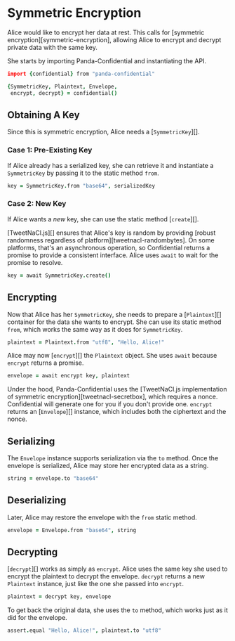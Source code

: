# Symmetric Encryption

Alice would like to encrypt her data at rest. This calls for [symmetric encryption][symmetric-encryption], allowing Alice to encrypt and decrypt private data with the same key.

She starts by importing Panda-Confidential and instantiating the API.

```coffeescript
import {confidential} from "panda-confidential"

{SymmetricKey, Plaintext, Envelope,
 encrypt, decrypt} = confidential()
```

## Obtaining A Key

Since this is symmetric encryption, Alice needs a [`SymmetricKey`][].

### Case 1: Pre-Existing Key

If Alice already has a serialized key, she can retrieve it and instantiate a `SymmetricKey` by passing it to the static method `from`.

```coffeescript
key = SymmetricKey.from "base64", serializedKey
```

### Case 2: New Key

If Alice wants a _new_ key, she can use the static method [`create`][].

[TweetNaCl.js][] ensures that Alice's key is random by providing [robust randomness regardless of platform][tweetnacl-randombytes]. On some platforms, that's an asynchronous operation, so Confidential returns a promise to provide a consistent interface. Alice uses `await` to wait for the promise to resolve.

```coffeescript
key = await SymmetricKey.create()
```

## Encrypting

Now that Alice has her `SymmetricKey`, she needs to prepare a [`Plaintext`][] container for the data she wants to encrypt. She can use its static method `from`, which works the same way as it does for `SymmetricKey`.

```coffeescript
plaintext = Plaintext.from "utf8", "Hello, Alice!"
```

Alice may now [`encrypt`][] the `Plaintext` object. She uses `await` because `encrypt` returns a promise.

```coffeescript
envelope = await encrypt key, plaintext
```

Under the hood, Panda-Confidential uses the [TweetNaCl.js implementation of symmetric encryption][tweetnacl-secretbox], which requires a nonce. Confidential will generate one for you if you don't provide one. `encrypt` returns an [`Envelope`][] instance, which includes both the ciphertext and the nonce.

## Serializing

The `Envelope` instance supports serialization via the `to` method. Once the envelope is serialized, Alice may store her encrypted data as a string.

```coffeescript
string = envelope.to "base64"
```

## Deserializing

Later, Alice may restore the envelope with the `from` static method.

```coffeescript
envelope = Envelope.from "base64", string
```

## Decrypting

[`decrypt`][] works as simply as `encrypt`. Alice uses the same key she used to encrypt the plaintext to decrypt the envelope. `decrypt` returns a new `Plaintext` instance, just like the one she passed into `encrypt`.

```coffeescript
plaintext = decrypt key, envelope
```

To get back the original data, she uses the `to` method, which works just as it did for the envelope.

```coffeescript
assert.equal "Hello, Alice!", plaintext.to "utf8"
```
